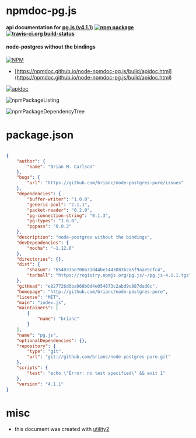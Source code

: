 # npmdoc-pg.js

#### api documentation for  [pg.js (v4.1.1)](http://github.com/brianc/node-postgres-pure)  [![npm package](https://img.shields.io/npm/v/npmdoc-pg.js.svg?style=flat-square)](https://www.npmjs.org/package/npmdoc-pg.js) [![travis-ci.org build-status](https://api.travis-ci.org/npmdoc/node-npmdoc-pg.js.svg)](https://travis-ci.org/npmdoc/node-npmdoc-pg.js)

#### node-postgres without the bindings

[![NPM](https://nodei.co/npm/pg.js.png?downloads=true&downloadRank=true&stars=true)](https://www.npmjs.com/package/pg.js)

- [https://npmdoc.github.io/node-npmdoc-pg.js/build/apidoc.html](https://npmdoc.github.io/node-npmdoc-pg.js/build/apidoc.html)

[![apidoc](https://npmdoc.github.io/node-npmdoc-pg.js/build/screenCapture.buildCi.browser.%252Ftmp%252Fbuild%252Fapidoc.html.png)](https://npmdoc.github.io/node-npmdoc-pg.js/build/apidoc.html)

![npmPackageListing](https://npmdoc.github.io/node-npmdoc-pg.js/build/screenCapture.npmPackageListing.svg)

![npmPackageDependencyTree](https://npmdoc.github.io/node-npmdoc-pg.js/build/screenCapture.npmPackageDependencyTree.svg)



# package.json

```json

{
    "author": {
        "name": "Brian M. Carlson"
    },
    "bugs": {
        "url": "https://github.com/brianc/node-postgres-pure/issues"
    },
    "dependencies": {
        "buffer-writer": "1.0.0",
        "generic-pool": "2.1.1",
        "packet-reader": "0.2.0",
        "pg-connection-string": "0.1.3",
        "pg-types": "1.6.0",
        "pgpass": "0.0.3"
    },
    "description": "node-postgres without the bindings",
    "devDependencies": {
        "mocha": "~1.12.0"
    },
    "directories": {},
    "dist": {
        "shasum": "654033ae706b31d44be1443883b2a5f9aae9cfc4",
        "tarball": "https://registry.npmjs.org/pg.js/-/pg.js-4.1.1.tgz"
    },
    "gitHead": "e827726d0ba968b0d4e054873c2abd9c887dad0c",
    "homepage": "http://github.com/brianc/node-postgres-pure",
    "license": "MIT",
    "main": "index.js",
    "maintainers": [
        {
            "name": "brianc"
        }
    ],
    "name": "pg.js",
    "optionalDependencies": {},
    "repository": {
        "type": "git",
        "url": "git://github.com/brianc/node-postgres-pure.git"
    },
    "scripts": {
        "test": "echo \"Error: no test specified\" && exit 1"
    },
    "version": "4.1.1"
}
```



# misc
- this document was created with [utility2](https://github.com/kaizhu256/node-utility2)
